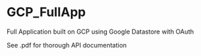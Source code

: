 # GCP_FullApp
Full Application built on GCP using Google Datastore with OAuth

See .pdf for thorough API documentation
